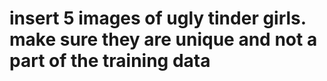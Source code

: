 # insert 5 images of ugly tinder girls. make sure they are unique and not a part of the training data